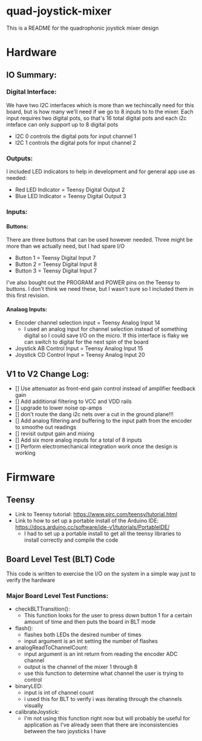# quad-joystick-mixer
This is a README for the quadrophonic joystick mixer design

# Hardware
## IO Summary: 
### Digital Interface: 
We have two I2C interfaces which is more than we techincally need for this board, but is how many we'll need if we go to 8 inputs to to the mixer. Each input requires two digital pots, so that's 16 total digital pots and each i2c inteface can only support up to 8 digital pots

- I2C 0 controls the digital pots for input channel 1
- I2C 1 controls the digital pots for input channel 2

### Outputs: 
I included LED indicators to help in development and for general app use as needed: 
- Red LED Indicator = Teensy Digital Output 2
- Blue LED Indicator = Teensy Digital Output 3

### Inputs: 
#### Buttons: 
There are three buttons that can be used however needed. Three might be more than we actually need, but I had spare I/O
- Button 1 = Teensy Digital Input 7
- Button 2 = Teensy Digital Input 8
- Button 3 = Teensy Digital Input 7

I've also bought out the PROGRAM and POWER pins on the Teensy to buttons. I don't think we need these, but I wasn't sure so I included them in this first revision. 

#### Analaog Inputs: 
- Encoder channel selection input = Teensy Analog Input 14
    - I used an analog input for channel selection instead of something digital so I could save I/O on the micro. If this interface is flaky we can switch to digital for the next spin of the board
- Joystick AB Control Input = Teensy Analog Input 15
- Joystick CD Control Input = Teensy Analog Input 20 


## V1 to V2 Change Log: 
- [] Use attenuator as front-end gain control instead of amplifier feedback gain
- [] Add additional filtering to VCC and VDD rails 
- [] upgrade to lower noise op-amps
- [] don't route the dang i2c nets over a cut in the ground plane!!! 
- [] Add analog filtering and buffering to the input path from the encoder to smoothe out readings
- [] revisit output gain and mixing
- [] Add six more analog inputs for a total of 8 inputs 
- [] Perform electromechanical integration work once the design is working

# Firmware
## Teensy 
- Link to Teensy tutorial: https://www.pjrc.com/teensy/tutorial.html
- Link to how to set up a portable install of the Arduino IDE: https://docs.arduino.cc/software/ide-v1/tutorials/PortableIDE/
    - I had to set up a portable install to get all the teensy libraries to install correctly and compile the code

## Board Level Test (BLT) Code
This code is written to exercise the I/O on the system in a simple way just to verify the hardware

### Major Board Level Test Functions: 
- checkBLTTransition(): 
    - This function looks for the user to press down button 1 for a certain amount of time and then puts the board in BLT mode
- flash(): 
    - flashes both LEDs the desired number of times
    - input argument is an int setting the number of flashes
- analogReadToChannelCount: 
    - input argument is an int return from reading the encoder ADC channel
    - output is the channel of the mixer 1 through 8
    - use this function to determine what channel the user is trying to control
- binaryLED: 
    - input is int of channel count 
    - i used this for BLT to verify i was iterating through the channels visually
- calibrateJoystick: 
    - I'm not using this function right now but will probably be useful for application as I've already seen that there are inconsistencies between the two joysticks I have